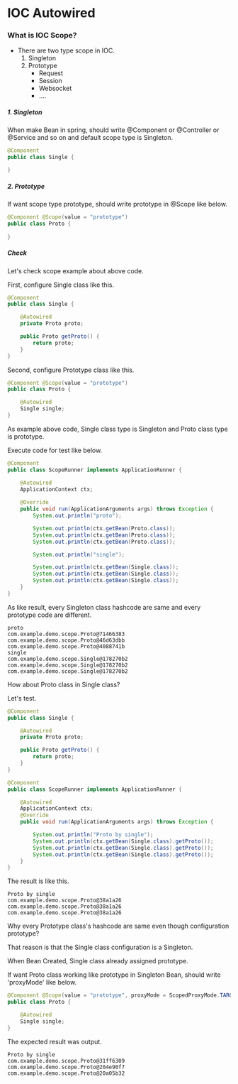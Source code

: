 # IOC Autowired

### What is IOC Scope?


- There are two type scope in IOC.
    1. Singleton
    2. Prototype
        - Request
        - Session
        - Websocket
        - ....

##### 1. Singleton

When make Bean in spring, should write @Component or @Controller or @Service and so on and default scope type is Singleton. 
~~~java
@Component
public class Single {

}
~~~

##### 2. Prototype

If want scope type prototype, should write prototype in @Scope like below.
~~~java
@Component @Scope(value = "prototype")
public class Proto {
    
}
~~~

##### Check 

Let's check scope example about above code.

First, configure Single class like this.

~~~java
@Component
public class Single {

    @Autowired
    private Proto proto;

    public Proto getProto() {
        return proto;
    }
}
~~~

Second, configure Prototype class like this.

~~~java
@Component @Scope(value = "prototype")
public class Proto {

    @Autowired
    Single single;
}
~~~

As example above code, Single class type is Singleton and Proto class type is prototype.

Execute code for test like below. 
~~~java
@Component
public class ScopeRunner implements ApplicationRunner {

    @Autowired
    ApplicationContext ctx;
    
    @Override
    public void run(ApplicationArguments args) throws Exception {
        System.out.println("proto");

        System.out.println(ctx.getBean(Proto.class));
        System.out.println(ctx.getBean(Proto.class));
        System.out.println(ctx.getBean(Proto.class));

        System.out.println("single");

        System.out.println(ctx.getBean(Single.class));
        System.out.println(ctx.getBean(Single.class));
        System.out.println(ctx.getBean(Single.class));
    }
}
~~~

As like result, every Singleton class hashcode are same and every prototype code are different.  

~~~
proto
com.example.demo.scope.Proto@71466383
com.example.demo.scope.Proto@46d63dbb
com.example.demo.scope.Proto@4088741b
single
com.example.demo.scope.Single@178270b2
com.example.demo.scope.Single@178270b2
com.example.demo.scope.Single@178270b2
~~~

How about Proto class in Single class?

Let's test.

~~~java
@Component
public class Single {

    @Autowired
    private Proto proto;

    public Proto getProto() {
        return proto;
    }
}
~~~

~~~java
@Component
public class ScopeRunner implements ApplicationRunner {

    @Autowired
    ApplicationContext ctx;
    @Override
    public void run(ApplicationArguments args) throws Exception {

        System.out.println("Proto by single");
        System.out.println(ctx.getBean(Single.class).getProto());
        System.out.println(ctx.getBean(Single.class).getProto());
        System.out.println(ctx.getBean(Single.class).getProto());
    }
}
~~~

The result is like this.
~~~
Proto by single
com.example.demo.scope.Proto@38a1a26
com.example.demo.scope.Proto@38a1a26
com.example.demo.scope.Proto@38a1a26
~~~

Why every Prototype class's hashcode are same even though configuration prototype?

That reason is that the Single class configuration is a Singleton.

When Bean Created, Single class already assigned prototype.

If want Proto class working like prototype in Singleton Bean, should write 'proxyMode' like below.

~~~java
@Component @Scope(value = "prototype", proxyMode = ScopedProxyMode.TARGET_CLASS)
public class Proto {

    @Autowired
    Single single;
}
~~~

The expected result was output.
~~~
Proto by single
com.example.demo.scope.Proto@31ff6309
com.example.demo.scope.Proto@204e90f7
com.example.demo.scope.Proto@20a05b32
~~~